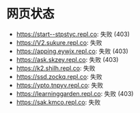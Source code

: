 # 网页状态
- https://start--stpstyc.repl.co: 失败 (403)
- https://V2.sukure.repl.co: 失败
- https://apping.eywjx.repl.co: 失败 (403)
- https://ask.skzey.repl.co: 失败 (403)
- https://k2.shilh.repl.co: 失败
- https://ssd.zockq.repl.co: 失败
- https://ypto.tnpyv.repl.co: 失败
- https://learninggarden.repl.co: 失败 (403)
- https://sak.kmco.repl.co: 失败
